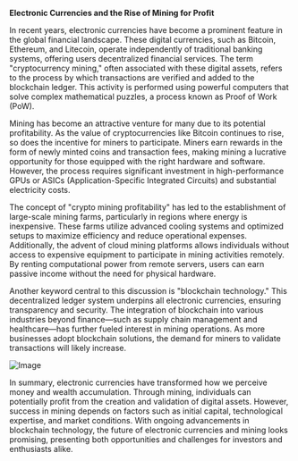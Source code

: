 **Electronic Currencies and the Rise of Mining for Profit**

In recent years, electronic currencies have become a prominent feature in the global financial landscape. These digital currencies, such as Bitcoin, Ethereum, and Litecoin, operate independently of traditional banking systems, offering users decentralized financial services. The term "cryptocurrency mining," often associated with these digital assets, refers to the process by which transactions are verified and added to the blockchain ledger. This activity is performed using powerful computers that solve complex mathematical puzzles, a process known as Proof of Work (PoW). 

Mining has become an attractive venture for many due to its potential profitability. As the value of cryptocurrencies like Bitcoin continues to rise, so does the incentive for miners to participate. Miners earn rewards in the form of newly minted coins and transaction fees, making mining a lucrative opportunity for those equipped with the right hardware and software. However, the process requires significant investment in high-performance GPUs or ASICs (Application-Specific Integrated Circuits) and substantial electricity costs.

The concept of "crypto mining profitability" has led to the establishment of large-scale mining farms, particularly in regions where energy is inexpensive. These farms utilize advanced cooling systems and optimized setups to maximize efficiency and reduce operational expenses. Additionally, the advent of cloud mining platforms allows individuals without access to expensive equipment to participate in mining activities remotely. By renting computational power from remote servers, users can earn passive income without the need for physical hardware.

Another keyword central to this discussion is "blockchain technology." This decentralized ledger system underpins all electronic currencies, ensuring transparency and security. The integration of blockchain into various industries beyond finance—such as supply chain management and healthcare—has further fueled interest in mining operations. As more businesses adopt blockchain solutions, the demand for miners to validate transactions will likely increase.

![Image](https://github.com/user-attachments/assets/31692037-0104-4703-abd1-696b6a7dd41b)

In summary, electronic currencies have transformed how we perceive money and wealth accumulation. Through mining, individuals can potentially profit from the creation and validation of digital assets. However, success in mining depends on factors such as initial capital, technological expertise, and market conditions. With ongoing advancements in blockchain technology, the future of electronic currencies and mining looks promising, presenting both opportunities and challenges for investors and enthusiasts alike.